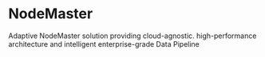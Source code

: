 # NodeMaster
Adaptive NodeMaster solution providing cloud-agnostic. high-performance architecture and intelligent enterprise-grade Data Pipeline
